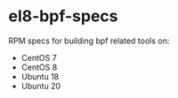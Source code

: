 [//]: # ($FrauBSD: el8-bpf-specs/README.md 2020-05-31 21:41:32 -0700 freebsdfrau $)

# el8-bpf-specs

RPM specs for building bpf related tools on:

* CentOS 7
* CentOS 8
* Ubuntu 18
* Ubuntu 20

